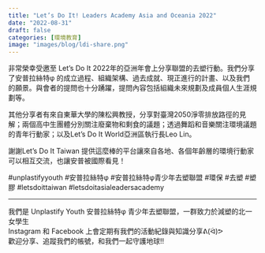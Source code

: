```yaml
---
title: "Let’s Do It! Leaders Academy Asia and Oceania 2022"
date: "2022-08-31"
draft: false
categories: [環境教育]
image: "images/blog/ldi-share.png"
---
```


非常榮幸受邀至 Let’s Do It 2022年的亞洲年會上分享聯盟的去塑行動。我們分享了安普拉絲特φ 的成立過程、組織架構、過去成就、現正進行的計畫、以及我們的願景。與會者的提問也十分踴躍，提問內容包括組織未來規劃及成員個人生涯規劃等。

其他分享者有來自東華大學的陳松興教授，分享對臺灣2050淨零排放路徑的見解；兩個高中生團體分別關注廢棄物和剩食的議題；透過舞蹈和音樂關注環境議題的青年行動家；以及Let’s Do It World亞洲區執行長Leo Lin。

謝謝Let’s Do It Taiwan 提供這麼棒的平台讓來自各地、各個年齡層的環境行動家可以相互交流，也讓安普被國際看見！

#unplastifyyouth
#安普拉絲特φ
#安普拉絲特φ青少年去塑聯盟
#環保
#去塑
#塑膠
#letsdoittaiwan
#letsdoitasialeadersacademy
<hr>
我們是 Unplastify Youth 安普拉絲特φ 青少年去塑聯盟，一群致力於減塑的北一女學生<br>
Instagram 和 Facebook 上會定期有我們的活動紀錄與知識分享ᕕ(ᐛ)ᕗ<br>
歡迎分享、追蹤我們的帳號，和我們一起守護地球!!